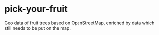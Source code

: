 # pick-your-fruit
Geo data of fruit trees based on OpenStreetMap, enriched by data which still needs to be put on the map.
